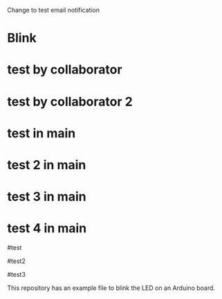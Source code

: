 Change to test email notification
# Blink

# test by collaborator

# test by collaborator 2

# test in main

# test 2 in main

# test 3 in main

# test 4 in main

#test

#test2

#test3

This repository has an example file to blink the LED on an Arduino board.
